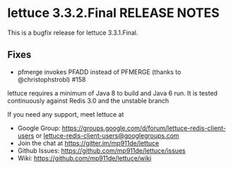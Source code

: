 # lettuce 3.3.2.Final RELEASE NOTES

This is a bugfix release for lettuce 3.3.1.Final.

Fixes
-----
* pfmerge invokes PFADD instead of PFMERGE (thanks to @christophstrobl) #158

lettuce requires a minimum of Java 8 to build and Java 6 run. It is tested
continuously against Redis 3.0 and the unstable branch

If you need any support, meet lettuce at

* Google Group: https://groups.google.com/d/forum/lettuce-redis-client-users
                or lettuce-redis-client-users@googlegroups.com
* Join the chat at https://gitter.im/mp911de/lettuce
* Github Issues: https://github.com/mp911de/lettuce/issues
* Wiki: https://github.com/mp911de/lettuce/wiki
